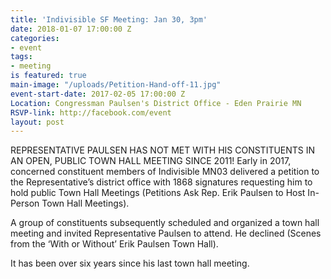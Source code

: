 ```yaml
---
title: 'Indivisible SF Meeting: Jan 30, 3pm'
date: 2018-01-07 17:00:00 Z
categories:
- event
tags:
- meeting
is featured: true
main-image: "/uploads/Petition-Hand-off-11.jpg"
event-start-date: 2017-02-05 17:00:00 Z
Location: Congressman Paulsen's District Office - Eden Prairie MN
RSVP-link: http://facebook.com/event
layout: post
---
```


REPRESENTATIVE PAULSEN HAS NOT MET WITH HIS CONSTITUENTS IN AN OPEN, PUBLIC TOWN HALL MEETING SINCE 2011!
Early in 2017, concerned constituent members of Indivisible MN03 delivered a petition to the Representative’s district office with 1868 signatures requesting him to hold public Town Hall Meetings (Petitions Ask Rep. Erik Paulsen to Host In-Person Town Hall Meetings).

A group of constituents subsequently scheduled and organized a town hall meeting and invited Representative Paulsen to attend. He declined (Scenes from the ‘With or Without’ Erik Paulsen Town Hall).

It has been over six years since his last town hall meeting.
